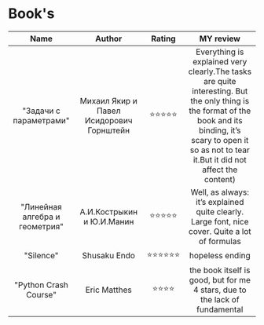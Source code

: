# Book's

| Name      | Author |Rating             | MY review |
|:-------------:|:--------:|:------------------:|:------------------------:|
| "Задачи с параметрами" | Михаил Якир и Павел Исидорович Горнштейн   | ⭐⭐⭐⭐⭐  | Everything is explained very clearly.The tasks are quite interesting. But the only thing is the format of the book and its binding, it’s scary to open it so as not to tear it.But it did not affect the content) |
| "Линейная алгебра и геометрия" | А.И.Кострыкин и Ю.И.Манин | ⭐⭐⭐⭐⭐  | Well, as always: it’s explained quite clearly. Large font, nice cover. Quite a lot of formulas |
| "Silence" | Shusaku Endo | ⭐⭐⭐⭐⭐⭐  | hopeless ending |
| "Python Crash Course" | Eric Matthes | ⭐⭐⭐⭐  | the book itself is good, but for me 4 stars, due to the lack of fundamental |
